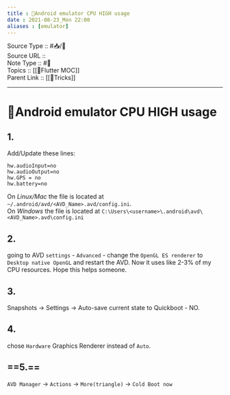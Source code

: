 ```yaml
---
title : 🍃Android emulator CPU HIGH usage
date : 2021-08-23_Mon 22:00
aliases : [emulator]
---
```

Source Type :: #📥/📄 <br>
Source URL :: <br>
Note Type :: #📝 <br>
Topics :: [[🍃Flutter MOC]]<br>
Parent Link :: [[🍃Tricks]]<br>

---
# 🍃Android emulator CPU HIGH usage

## 1.
Add/Update these lines: 
```
hw.audioInput=no
hw.audioOutput=no
hw.GPS = no
hw.battery=no
```

On _Linux/Mac_ the file is located at `~/.android/avd/<AVD_Name>.avd/config.ini`. <br>
On _Windows_ the file is located at `C:\Users\<username>\.android\avd\<AVD_Name>.avd\config.ini`

## 2.
going to AVD `settings` - `Advanced` - change the `OpenGL ES renderer` to `Desktop native OpenGL` and restart the AVD. Now it uses like 2-3% of my CPU resources. Hope this helps someone.

## 3.
Snapshots -> Settings -> Auto-save current state to Quickboot - NO.

## 4.
chose `Hardware` Graphics Renderer instead of `Auto`.

## ==5.==
`AVD Manager` -> `Actions` -> `More(triangle)` -> `Cold Boot now`